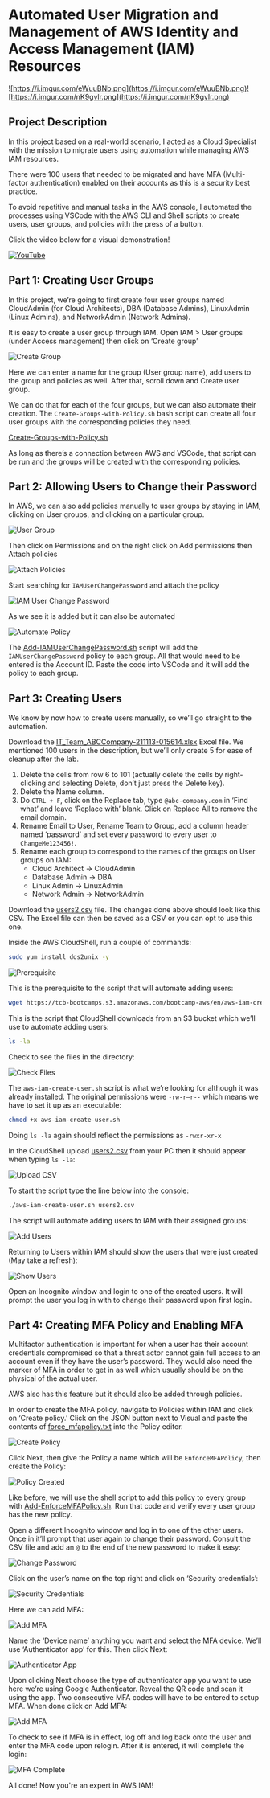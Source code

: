 
# Automated User Migration and Management of AWS Identity and Access Management (IAM) Resources

![https://i.imgur.com/eWuuBNb.png](https://i.imgur.com/eWuuBNb.png)![https://i.imgur.com/nK9gvlr.png](https://i.imgur.com/nK9gvlr.png)

## Project Description
In this project based on a real-world scenario, I acted as a Cloud Specialist with the mission to migrate users using automation while managing AWS IAM resources.

There were 100 users that needed to be migrated and have MFA (Multi-factor authentication) enabled on their accounts as this is a security best practice.

To avoid repetitive and manual tasks in the AWS console, I automated the processes using VSCode with the AWS CLI and Shell scripts to create users, user groups, and policies with the press of a button.

Click the video below for a visual demonstration!

[![YouTube](http://i.ytimg.com/vi/6mIKlFWwQ5k/hqdefault.jpg)](https://www.youtube.com/watch?v=6mIKlFWwQ5k)

## Part 1: Creating User Groups
In this project, we’re going to first create four user groups named CloudAdmin (for Cloud Architects), DBA (Database Admins), LinuxAdmin (Linux Admins), and NetworkAdmin (Network Admins).

It is easy to create a user group through IAM. Open IAM > User groups (under Access management) then click on ‘Create group’

![Create Group](https://i.imgur.com/wnGihoZ.png)

Here we can enter a name for the group (User group name), add users to the group and policies as well. After that, scroll down and Create user group.

We can do that for each of the four groups, but we can also automate their creation. The `Create-Groups-with-Policy.sh` bash script can create all four user groups with the corresponding policies they need.

[Create-Groups-with-Policy.sh](Create-Groups-with-Policy.sh)

As long as there’s a connection between AWS and VSCode, that script can be run and the groups will be created with the corresponding policies.

## Part 2: Allowing Users to Change their Password
In AWS, we can also add policies manually to user groups by staying in IAM, clicking on User groups, and clicking on a particular group.

![User Group](https://i.imgur.com/47rAE8V.png)

Then click on Permissions and on the right click on Add permissions then Attach policies

![Attach Policies](https://i.imgur.com/TIChBiZ.png)

Start searching for `IAMUserChangePassword` and attach the policy

![IAM User Change Password](https://i.imgur.com/JHcoamx.png)

As we see it is added but it can also be automated

![Automate Policy](https://i.imgur.com/a4VDVqC.png)

The [Add-IAMUserChangePassword.sh](Add-IAMUserChangePassword.sh) script will add the `IAMUserChangePassword` policy to each group. All that would need to be entered is the Account ID. Paste the code into VSCode and it will add the policy to each group.

## Part 3: Creating Users
We know by now how to create users manually, so we’ll go straight to the automation.

Download the [IT_Team_ABCCompany-211113-015614.xlsx](IT_Team_ABCCompany-211113-015614.xlsx) Excel file. We mentioned 100 users in the description, but we’ll only create 5 for ease of cleanup after the lab.

1. Delete the cells from row 6 to 101 (actually delete the cells by right-clicking and selecting Delete, don’t just press the Delete key).
2. Delete the Name column.
3. Do `CTRL + F`, click on the Replace tab, type `@abc-company.com` in ‘Find what’ and leave ‘Replace with’ blank. Click on Replace All to remove the email domain.
4. Rename Email to User, Rename Team to Group, add a column header named ‘password’ and set every password to every user to `ChangeMe123456!`.
5. Rename each group to correspond to the names of the groups on User groups on IAM:
    - Cloud Architect -> CloudAdmin
    - Database Admin -> DBA
    - Linux Admin -> LinuxAdmin
    - Network Admin -> NetworkAdmin

Download the [users2.csv](users2.csv) file. The changes done above should look like this CSV. The Excel file can then be saved as a CSV or you can opt to use this one.

Inside the AWS CloudShell, run a couple of commands:

```sh
sudo yum install dos2unix -y
```

![Prerequisite](https://i.imgur.com/JMhpzUx.png)

This is the prerequisite to the script that will automate adding users:

```sh
wget https://tcb-bootcamps.s3.amazonaws.com/bootcamp-aws/en/aws-iam-create-user.sh
```

This is the script that CloudShell downloads from an S3 bucket which we’ll use to automate adding users:

```sh
ls -la
```

Check to see the files in the directory:

![Check Files](https://i.imgur.com/EqeyZ2j.png)

The `aws-iam-create-user.sh` script is what we’re looking for although it was already installed. The original permissions were `-rw-r—r--` which means we have to set it up as an executable:

```sh
chmod +x aws-iam-create-user.sh
```

Doing `ls -la` again should reflect the permissions as `-rwxr-xr-x`

In the CloudShell upload [users2.csv](users2.csv) from your PC then it should appear when typing `ls -la`:

![Upload CSV](https://i.imgur.com/DqmT9Xj.png)

To start the script type the line below into the console:

```sh
./aws-iam-create-user.sh users2.csv
```

The script will automate adding users to IAM with their assigned groups:

![Add Users](https://i.imgur.com/kh49ItM.png)

Returning to Users within IAM should show the users that were just created (May take a refresh):

![Show Users](https://i.imgur.com/mWO1of4.png)

Open an Incognito window and login to one of the created users. It will prompt the user you log in with to change their password upon first login.

## Part 4: Creating MFA Policy and Enabling MFA
Multifactor authentication is important for when a user has their account credentials compromised so that a threat actor cannot gain full access to an account even if they have the user’s password. They would also need the marker of MFA in order to get in as well which usually should be on the physical of the actual user.

AWS also has this feature but it should also be added through policies.

In order to create the MFA policy, navigate to Policies within IAM and click on ‘Create policy.’ Click on the JSON button next to Visual and paste the contents of [force_mfapolicy.txt](force_mfapolicy.txt) into the Policy editor.

![Create Policy](https://i.imgur.com/blFfAod.png)

Click Next, then give the Policy a name which will be `EnforceMFAPolicy`, then create the Policy:

![Policy Created](https://i.imgur.com/thMhjmC.png)

Like before, we will use the shell script to add this policy to every group with [Add-EnforceMFAPolicy.sh](Add-EnforceMFAPolicy.sh). Run that code and verify every user group has the new policy.

Open a different Incognito window and log in to one of the other users. Once in it’ll prompt that user again to change their password. Consult the CSV file and add an `@` to the end of the new password to make it easy:

![Change Password](https://i.imgur.com/izhb4Hw.png)

Click on the user’s name on the top right and click on ‘Security credentials’:

![Security Credentials](https://i.imgur.com/BozntuU.png)

Here we can add MFA:

![Add MFA](https://i.imgur.com/D7QTgNI.png)

Name the ‘Device name’ anything you want and select the MFA device. We’ll use ‘Authenticator app’ for this. Then click Next:

![Authenticator App](https://i.imgur.com/pfQbQlv.png)

Upon clicking Next choose the type of authenticator app you want to use here we’re using Google Authenticator. Reveal the QR code and scan it using the app. Two consecutive MFA codes will have to be entered to setup MFA. When done click on Add MFA:

![Add MFA](https://i.imgur.com/K5McGUr.png)

To check to see if MFA is in effect, log off and log back onto the user and enter the MFA code upon relogin. After it is entered, it will complete the login:

![MFA Complete](https://i.imgur.com/kEQIdSQ.png)

All done! Now you're an expert in AWS IAM!
